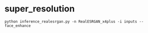 # super_resolution


```
python inference_realesrgan.py -n RealESRGAN_x4plus -i inputs --face_enhance
```
